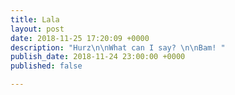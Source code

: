 ```yaml
---
title: Lala
layout: post
date: 2018-11-25 17:20:09 +0000
description: "Hurz\n\nWhat can I say? \n\nBam! "
publish_date: 2018-11-24 23:00:00 +0000
published: false

---
```

